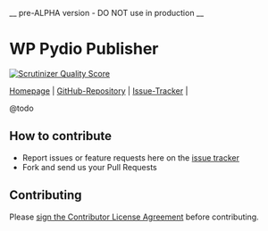 __ pre-ALPHA version - DO NOT use in production __

# WP Pydio Publisher
[![Scrutinizer Quality Score](https://scrutinizer-ci.com/g/pydio/wp-pydio-publisher/badges/quality-score.png?s=d954e1fcaac8aab16a70d6d92e0ec95efb5093a7)](https://scrutinizer-ci.com/g/pydio/wp-pydio-publisher/)

[Homepage](http://pyd.io/cms-bridges/) |
[GitHub-Repository](https://github.com/pydio/wp-pydio-publisher) |
[Issue-Tracker](https://github.com/pydio/wp-pydio-publisher/issues) |

@todo

## How to contribute

- Report issues or feature requests here on the [issue tracker](https://github.com/pydio/wp-pydio-sso/issues)
- Fork and send us your Pull Requests

## Contributing

Please <a href="http://pyd.io/contribute/cla">sign the Contributor License Agreement</a> before contributing.
